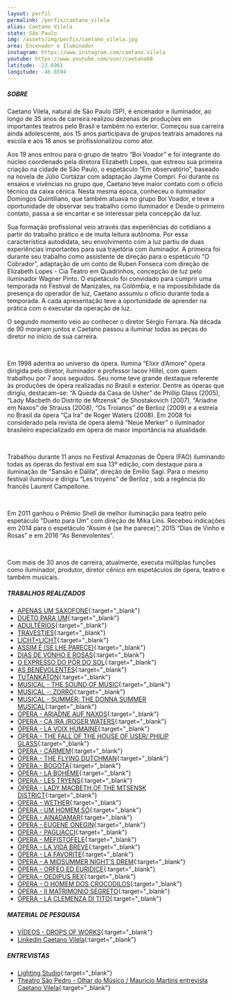 ```yaml
---
layout: perfil
permalink: /perfis/caetano_vilela
alias: Caetano Vilela
state: São Paulo
img: /assets/img/perfis/caetano_vilela.jpg
area: Encenador e Iluminador
instagram: https://www.instagram.com/caetano.vilela
youtube: https://www.youtube.com/user/caetano68
latitude: -23.6961
longitude: -46.8594
---
```


##### **SOBRE**

Caetano Vilela, natural de São Paulo (SP), é encenador e iluminador, ao longo de 35 anos de carreira realizou dezenas de produções em importantes teatros pelo Brasil e também no exterior. Começou sua carreira ainda adolescente, aos 15 anos participava de grupos teatrais amadores na escola e aos 18 anos se profissionalizou como ator.

Aos 19 anos entrou para o grupo de teatro “Boi Voador” e foi integrante do núcleo coordenado pela diretora Elizabeth Lopes, que estreou sua primeira criação na cidade de São Paulo, o espetáculo “Em observatório”, baseado na novela de Júlio Cortázar com adaptação Jayme Compri. Foi durante os ensaios e vivências no grupo que, Caetano teve maior contato com o ofício técnico da caixa cênica. Nesta mesma época, conheceu o iluminador Domingos Quintiliano, que também atuava no grupo Boi Voador, e teve a oportunidade de observar seu trabalho como iluminador e  Desde o primeiro contato, passa a se encantar e se interessar pela concepção da luz.

Sua formação profissional veio através das experiências do cotidiano a partir do trabalho prático e de muita leitura autônoma. Por essa característica autodidata, seu envolvimento com a luz partiu de duas experiências importantes para sua trajetória com iluminador. A primeira foi durante seu trabalho como assistente de direção para o espetáculo “O Cobrador”, adaptação de um conto de Ruben Fonseca com direção de Elizabeth Lopes - Cia Teatro em Quadrinhos, concepção de luz pelo iluminador Wagner Pinto. O espetáculo foi convidado para cumprir uma temporada no Festival de Manizales, na Colômbia, e na impossibilidade da presença do operador de luz, Caetano assumiu o ofício durante toda a temporada. A cada apresentação teve a oportunidade de aprender na prática com o executar da operação de luz.

O segundo momento veio ao conhecer o diretor Sérgio Ferrara. Na década de 90 moraram juntos e Caetano passou a iluminar todas as peças do diretor no início de sua carreira.

<br>

Em 1998 adentra ao universo da ópera. Ilumina “Elixir d’Amore” ópera dirigida pelo diretor, iluminador e professor Iacov Hillel, com quem trabalhou por 7 anos seguidos. Seu nome teve grande destaque referente às produções de ópera realizadas no Brasil e exterior. Dentre as óperas que dirigiu, destacam–se: “A Queda da Casa de Usher” de Phillip Glass (2005), “Lady Macbeth do Distrito de Mtzensk” de Shostakovich (2007), “Ariadne em Naxos” de Strauss (2008), “Os Troianos” de Berlioz (2009) e a estreia no Brasil da ópera “Ça Ira” de Roger Waters (2008). Em 2008 foi considerado pela revista de ópera alemã “Neue Merker” o iluminador brasileiro especializado em ópera de maior importância na atualidade.

<br>

Trabalhou durante 11 anos no Festival Amazonas de Ópera (FAO) iluminando todas as óperas do festival em sua 13º edição, com destaque para a iluminação de  “Sansão e Dalila”, direção de Emílio Sagi. Para o mesmo festival iluminou e dirigiu “Les troyens” de Beriloz , sob a regência do francês Laurent Campellone.

<br>

Em 2011 ganhou o Prêmio Shell de melhor iluminação para teatro pelo espetáculo “Dueto para Um” com direção de Mika Lins. Recebeu indicações em 2014 para o espetáculo “Assim é (se lhe parece)”; 2015 “Dias de Vinho e Rosas” e em 2016 “As Benevolentes”.

<br>

Com mais de 30 anos de carreira, atualmente, executa múltiplas funções como iluminador, produtor, diretor cênico em espetáculos de ópera, teatro e também musicais.

##### **TRABALHOS REALIZADOS**

- [APENAS UM SAXOFONE](https://www.behance.net/gallery/2596057/Play-Apenas-um-Saxofone){:target="_blank"}
- [DUETO PARA UM](https://www.behance.net/gallery/1048613/Play-Duet-for-oneDueto-para-um){:target="_blank"}
- [ADULTÉRIOS](https://www.behance.net/gallery/2575711/Play-AdultriosRiverside-Drive){:target="_blank"}
- [TRAVESTIES](https://www.behance.net/gallery/1048687/Play-Travesties){:target="_blank"}
- [LICHT+LICHT](https://www.behance.net/gallery/3745065/Play-LichtLicht){:target="_blank"}
- [ASSIM É (SE LHE PARECE)](https://www.behance.net/gallery/28385689/Play-Cosi-e-%28se-vi-pare%29Assim-%28se-lhe-parece%29){:target="_blank"}
- [DIAS DE VONHO E ROSAS](https://www.behance.net/gallery/28385979/Play-Days-of-Wine-and-RosesDias-de-Vinho-e-Rosas){:target="_blank"}
- [O EXPRESSO DO PÔR DO SOL](https://www.behance.net/gallery/5135735/Play-The-Sunset-LimitedO-Expresso-do-Por-do-Sol){:target="_blank"}
- [AS BENEVOLENTES](https://www.behance.net/gallery/41119219/Play-As-BenevolentesLes-Bienveillantes){:target="_blank"}
- [TUTANKÁTON](https://www.behance.net/gallery/84578345/Play-Tutankaton){:target="_blank"}
- [MUSICAL - THE SOUND OF MUSIC](https://www.behance.net/gallery/393349/Musical-The-Sound-of-MusicThatre-du-Chatelet){:target="_blank"}
- [MUSICAL -: ZORRO](https://www.behance.net/gallery/84579509/Musical-Zorro){:target="_blank"}
- [MUSICAL - SUMMER: THE DONNA SUMMER MUSICAL](https://www.behance.net/gallery/93457837/Musical-Summer-The-Donna-Summer-Musical){:target="_blank"}
- [ÓPERA - ARIADNE AUF NAXOS](https://www.behance.net/gallery/2575621/Opera-Ariadne-auf-Naxos){:target="_blank"}
- [ÓPERA - ÇA IRA /ROGER WATERS](https://www.behance.net/gallery/2596309/Opera-Ca-IraRoger-Waters){:target="_blank"}
- [ÓPERA - LA VOIX HUMAINE](https://www.behance.net/gallery/1310595/Opera-La-Voix-Humaine){:target="_blank"}
- [ÓPERA - THE FALL OF THE HOUSE OF USER/ PHILIP GLASS](https://www.behance.net/gallery/2596439/Opera-The-fall-of-the-House-of-UsherPhilip-Glass){:target="_blank"}
- [ÓPERA - CARMEM](https://www.behance.net/gallery/17446587/Opera-Carmen){:target="_blank"}
- [ÓPERA - THE FLYING DUTCHMAN](https://www.behance.net/gallery/11202627/Opera-Der-Fliegende-HollaenderThe-Flying-Dutchman){:target="_blank"}
- [ÓPERA - BOGOTÁ](https://www.behance.net/gallery/9981663/Opera-TannhaeuserBogota){:target="_blank"}
- [ÓPERA - LA BOHÉME](https://www.behance.net/gallery/1140887/Opera-La-Boheme){:target="_blank"}
- [ÓPERA - LES TRYENS](https://www.behance.net/gallery/393394/Opera-Les-Troyens){:target="_blank"}
- [ÓPERA - LADY MACBETH OF THE MTSENSK DISTRICT](https://www.behance.net/gallery/2575473/Opera-Lady-Macbeth-of-the-Mtsensk-District){:target="_blank"}
- [ÓPERA - WETHER](https://www.behance.net/gallery/28383301/Opera-Werther){:target="_blank"}
- [ÓPERA - UM HOMEM SÓ](https://www.behance.net/gallery/25850135/Opera-Um-Homem-So){:target="_blank"}
- [ÓPERA - AINADAMAR](https://www.behance.net/gallery/25850441/Opera-Ainadamar){:target="_blank"}
- [ÓPERA - EUGENE ONEGIN](https://www.behance.net/gallery/26840943/Opera-Eugene-Onegin){:target="_blank"}
- [ÓPERA - PAGLIACCI](https://www.behance.net/gallery/28385297/Opera-Pagliacci){:target="_blank"}
- [ÓPERA - MEFISTOFELE](https://www.behance.net/gallery/19058479/Opera-Mefistofele){:target="_blank"}
- [ÓPERA - LA VIDA BREVE](https://www.behance.net/gallery/89390823/Opera-La-Vida-Breve){:target="_blank"}
- [ÓPERA - LA FAVORITE](https://www.behance.net/gallery/89390823/Opera-La-Vida-Breve){:target="_blank"}
- [ÓPERA - A MIDSUMMER NIGHT’S DREM](https://www.behance.net/gallery/80376877/Opera-A-Midsummer-Nights-Dream){:target="_blank"}
- [ÓPERA - ORFEO ED EURIDICE](https://www.behance.net/gallery/41118175/Opera-Orfeo-ed-Euridice){:target="_blank"}
- [ÓPERA - OEDIPUS REX](https://www.behance.net/gallery/31493219/Opera-Oedipus-Rex){:target="_blank"}
- [ÓPERA - O HOMEM DOS CROCODILOS](https://www.behance.net/gallery/31492669/Opera-O-Homem-dos-Crocodilos){:target="_blank"}
- [ÓPERA - II MATRIMONIO SEGRETO](https://www.behance.net/gallery/80375873/Opera-Il-Matrimonio-Segreto){:target="_blank"}
- [ÓPERA - LA CLEMENZA DI TITO](https://www.behance.net/gallery/79219091/Opera-La-Clemenza-di-Tito){:target="_blank"}

##### **MATERIAL DE PESQUISA**

- [VÍDEOS - DROPS OF WORKS](https://www.behance.net/gallery/1188693/Videos-Drops-of-works){:target="_blank"}
- [Linkedin Caetano Vilela](https://www.linkedin.com/in/caetano-vilela-48830418/?originalSubdomain=br){:target="_blank"}

##### **ENTREVISTAS**

- [Lighting Studio](https://www.youtube.com/watch?v=U90S2RYPI6I){:target="_blank"}
- [Theatro São Pedro - Olhar do Músico / Maurício Martins entrevista Caetano Vilela](https://www.youtube.com/watch?v=jTKswoH6JNk){:target="_blank"}

